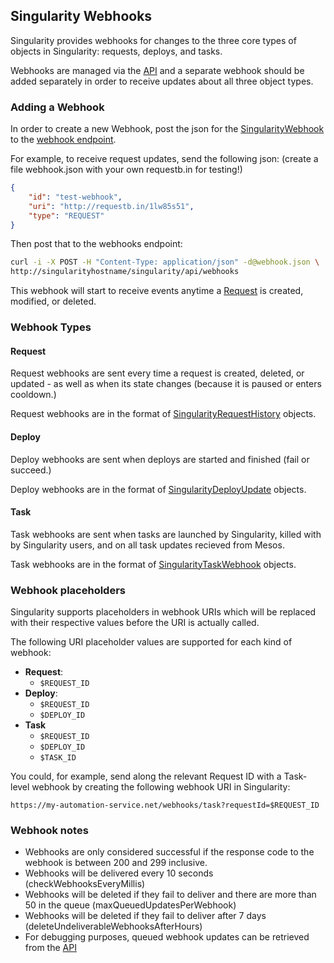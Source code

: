 ## Singularity Webhooks

Singularity provides webhooks for changes to the three core types of objects in Singularity: requests, deploys, and tasks.

Webhooks are managed via the [API](api.html) and a separate webhook should be added separately in order to receive updates about all three object types.

### Adding a Webhook

In order to create a new Webhook, post the json for the [SingularityWebhook](api.html) to the [webhook endpoint](api.html).

For example, to receive request updates, send the following json: (create a file webhook.json with your own requestb.in for testing!)

```json
{
    "id": "test-webhook",
    "uri": "http://requestb.in/1lw85s51",
    "type": "REQUEST"
}
```

Then post that to the webhooks endpoint:

```sh
curl -i -X POST -H "Content-Type: application/json" -d@webhook.json \
http://singularityhostname/singularity/api/webhooks
```

This webhook will start to receive events anytime a [Request](api.html) is created, modified, or deleted.

### Webhook Types

#### Request

Request webhooks are sent every time a request is created, deleted, or updated - as well as when its state changes (because it is paused or enters cooldown.)

Request webhooks are in the format of [SingularityRequestHistory](api.html) objects. 

#### Deploy

Deploy webhooks are sent when deploys are started and finished (fail or succeed.)

Deploy webhooks are in the format of [SingularityDeployUpdate](api.html) objects.

#### Task

Task webhooks are sent when tasks are launched by Singularity, killed with by Singularity users, and on all task updates recieved from Mesos.

Task webhooks are in the format of [SingularityTaskWebhook](https://github.com/HubSpot/Singularity/blob/master/SingularityBase/src/main/java/com/hubspot/singularity/SingularityTaskWebhook.java) objects.

### Webhook placeholders

Singularity supports placeholders in webhook URIs which will be replaced with their respective values before the URI is actually called.

The following URI placeholder values are supported for each kind of webhook:
- **Request**:
  - `$REQUEST_ID`
- **Deploy**:
  - `$REQUEST_ID`
  - `$DEPLOY_ID`
- **Task**
  - `$REQUEST_ID`
  - `$DEPLOY_ID`
  - `$TASK_ID`

You could, for example, send along the relevant Request ID with a Task-level webhook by creating the following webhook URI in Singularity:
```
https://my-automation-service.net/webhooks/task?requestId=$REQUEST_ID
```

### Webhook notes

- Webhooks are only considered successful if the response code to the webhook is between 200 and 299 inclusive.
- Webhooks will be delivered every 10 seconds (checkWebhooksEveryMillis) 
- Webhooks will be deleted if they fail to deliver and there are more than 50 in the queue (maxQueuedUpdatesPerWebhook)
- Webhooks will be deleted if they fail to deliver after 7 days (deleteUndeliverableWebhooksAfterHours)
- For debugging purposes, queued webhook updates can be retrieved from the [API](api.html)
